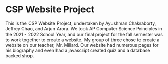 # CSP Website Project
This is the CSP Website Project, undertaken by Ayushman Chakraborty, Jeffrey Chao, and Arjun Arora. 
We took AP Computer Science Principles in the 2021 - 2022 School Year, and our final project for the fall semester was to work together to create a website. My group of three chose to create a website on our teacher, Mr. Millard. Our website had numerous pages for his biography and even had a javascript created quiz and a database backed shop. 
